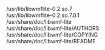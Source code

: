 /usr/lib/libwmflite-0.2.so.7  
/usr/lib/libwmflite-0.2.so.7.0.1  
/usr/share/doc/libwmf-lite  
/usr/share/doc/libwmf-lite/AUTHORS  
/usr/share/doc/libwmf-lite/COPYING  
/usr/share/doc/libwmf-lite/README  
